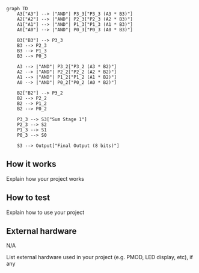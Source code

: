 <!---

This file is used to generate your project datasheet. Please fill in the information below and delete any unused
sections.

You can also include images in this folder and reference them in the markdown. Each image must be less than
512 kb in size, and the combined size of all images must be less than 1 MB.
-->




```mermaid
graph TD
    A3["A3"] --> |"AND"| P3_3["P3_3 (A3 * B3)"]
    A2["A2"] --> |"AND"| P2_3["P2_3 (A2 * B3)"]
    A1["A1"] --> |"AND"| P1_3["P1_3 (A1 * B3)"]
    A0["A0"] --> |"AND"| P0_3["P0_3 (A0 * B3)"]

    B3["B3"] --> P3_3
    B3 --> P2_3
    B3 --> P1_3
    B3 --> P0_3

    A3 --> |"AND"| P3_2["P3_2 (A3 * B2)"]
    A2 --> |"AND"| P2_2["P2_2 (A2 * B2)"]
    A1 --> |"AND"| P1_2["P1_2 (A1 * B2)"]
    A0 --> |"AND"| P0_2["P0_2 (A0 * B2)"]

    B2["B2"] --> P3_2
    B2 --> P2_2
    B2 --> P1_2
    B2 --> P0_2

    P3_3 --> S3["Sum Stage 1"]
    P2_3 --> S2
    P1_3 --> S1
    P0_3 --> S0

    S3 --> Output["Final Output (8 bits)"]

```























## How it works

Explain how your project works

## How to test

Explain how to use your project

## External hardware
N/A

List external hardware used in your project (e.g. PMOD, LED display, etc), if any
